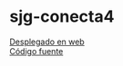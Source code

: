 # sjg-conecta4

[Desplegado en web](https://sergiobni.github.io/sjg-conecta4/)
\
[Código fuente](https://github.com/sergiobni/sjg-conecta4)
